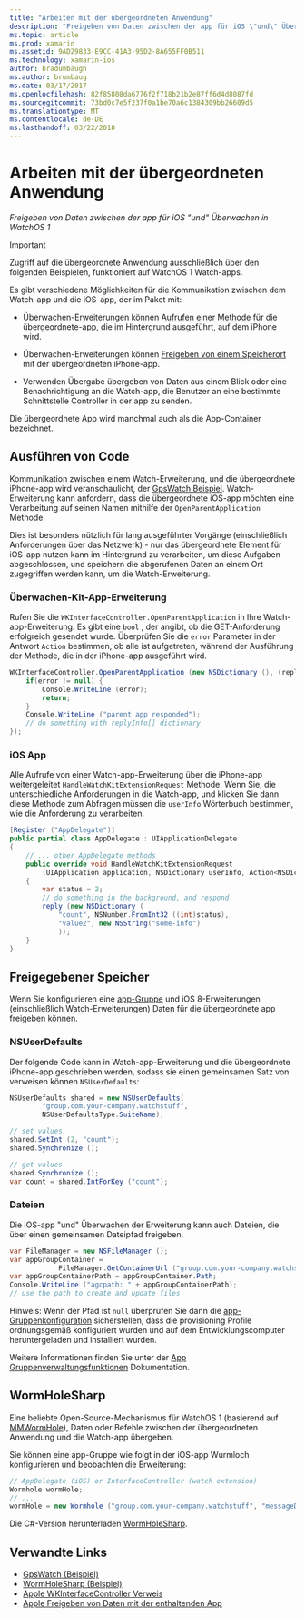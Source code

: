 ```yaml
---
title: "Arbeiten mit der übergeordneten Anwendung"
description: "Freigeben von Daten zwischen der app für iOS \"und\" Überwachen in WatchOS 1"
ms.topic: article
ms.prod: xamarin
ms.assetid: 9AD29833-E9CC-41A3-95D2-8A655FF0B511
ms.technology: xamarin-ios
author: bradumbaugh
ms.author: brumbaug
ms.date: 03/17/2017
ms.openlocfilehash: 82f85808da6776f2f718b21b2e87ff6d4d8087fd
ms.sourcegitcommit: 73bd0c7e5f237f0a1be70a6c1384309bb26609d5
ms.translationtype: MT
ms.contentlocale: de-DE
ms.lasthandoff: 03/22/2018
---
```

# <a name="working-with-the-parent-application"></a>Arbeiten mit der übergeordneten Anwendung

_Freigeben von Daten zwischen der app für iOS "und" Überwachen in WatchOS 1_

> [!IMPORTANT]
> Zugriff auf die übergeordnete Anwendung ausschließlich über den folgenden Beispielen, funktioniert auf WatchOS 1 Watch-apps.


Es gibt verschiedene Möglichkeiten für die Kommunikation zwischen dem Watch-app und die iOS-app, der im Paket mit:

- Überwachen-Erweiterungen können [Aufrufen einer Methode](#code) für die übergeordnete-app, die im Hintergrund ausgeführt, auf dem iPhone wird.

- Überwachen-Erweiterungen können [Freigeben von einem Speicherort](#storage) mit der übergeordneten iPhone-app.

- Verwenden Übergabe übergeben von Daten aus einem Blick oder eine Benachrichtigung an die Watch-app, die Benutzer an eine bestimmte Schnittstelle Controller in der app zu senden.

Die übergeordnete App wird manchmal auch als die App-Container bezeichnet.


<a name="code" />

## <a name="run-code"></a>Ausführen von Code

Kommunikation zwischen einem Watch-Erweiterung, und die übergeordnete iPhone-app wird veranschaulicht, der [GpsWatch Beispiel](https://developer.xamarin.com/samples/GpsWatch).
Watch-Erweiterung kann anfordern, dass die übergeordnete iOS-app möchten eine Verarbeitung auf seinen Namen mithilfe der `OpenParentApplication` Methode.

Dies ist besonders nützlich für lang ausgeführter Vorgänge (einschließlich Anforderungen über das Netzwerk) - nur das übergeordnete Element für iOS-app nutzen kann im Hintergrund zu verarbeiten, um diese Aufgaben abgeschlossen, und speichern die abgerufenen Daten an einem Ort zugegriffen werden kann, um die Watch-Erweiterung.



### <a name="watch-kit-app-extension"></a>Überwachen-Kit-App-Erweiterung

Rufen Sie die `WKInterfaceController.OpenParentApplication` in Ihre Watch-app-Erweiterung. Es gibt eine `bool` , der angibt, ob die GET-Anforderung erfolgreich gesendet wurde. Überprüfen Sie die `error` Parameter in der Antwort `Action` bestimmen, ob alle ist aufgetreten, während der Ausführung der Methode, die in der iPhone-app ausgeführt wird.

```csharp
WKInterfaceController.OpenParentApplication (new NSDictionary (), (replyInfo, error) => {
    if(error != null) {
        Console.WriteLine (error);
        return;
    }
    Console.WriteLine ("parent app responded");
    // do something with replyInfo[] dictionary
});
```


### <a name="ios-app"></a>iOS App

Alle Aufrufe von einer Watch-app-Erweiterung über die iPhone-app weitergeleitet `HandleWatchKitExtensionRequest` Methode.
Wenn Sie, die unterschiedliche Anforderungen in die Watch-app, und klicken Sie dann diese Methode zum Abfragen müssen die `userInfo` Wörterbuch bestimmen, wie die Anforderung zu verarbeiten.


```csharp
[Register ("AppDelegate")]
public partial class AppDelegate : UIApplicationDelegate
{
    // ... other AppDelegate methods
    public override void HandleWatchKitExtensionRequest
        (UIApplication application, NSDictionary userInfo, Action<NSDictionary> reply)
    {
        var status = 2;
        // do something in the background, and respond
        reply (new NSDictionary (
            "count", NSNumber.FromInt32 ((int)status),
            "value2", new NSString("some-info")
            ));
    }
}
```


<a name="storage" />

## <a name="shared-storage"></a>Freigegebener Speicher

Wenn Sie konfigurieren eine [app-Gruppe](~/ios/watchos/app-fundamentals/app-groups.md) und iOS 8-Erweiterungen (einschließlich Watch-Erweiterungen) Daten für die übergeordnete app freigeben können.

<a name="nsuserdefaults" />

### <a name="nsuserdefaults"></a>NSUserDefaults

Der folgende Code kann in Watch-app-Erweiterung und die übergeordnete iPhone-app geschrieben werden, sodass sie einen gemeinsamen Satz von verweisen können `NSUserDefaults`:

```csharp
NSUserDefaults shared = new NSUserDefaults(
        "group.com.your-company.watchstuff",
        NSUserDefaultsType.SuiteName);

// set values
shared.SetInt (2, "count");
shared.Synchronize ();

// get values
shared.Synchronize ();
var count = shared.IntForKey ("count");
```

<a name="files" />

### <a name="files"></a>Dateien

Die iOS-app "und" Überwachen der Erweiterung kann auch Dateien, die über einen gemeinsamen Dateipfad freigeben.

```csharp
var FileManager = new NSFileManager ();
var appGroupContainer =
            FileManager.GetContainerUrl ("group.com.your-company.watchstuff");
var appGroupContainerPath = appGroupContainer.Path;
Console.WriteLine ("agcpath: " + appGroupContainerPath);
// use the path to create and update files
```

Hinweis: Wenn der Pfad ist `null` überprüfen Sie dann die [app-Gruppenkonfiguration](~/ios/watchos/app-fundamentals/app-groups.md) sicherstellen, dass die provisioning Profile ordnungsgemäß konfiguriert wurden und auf dem Entwicklungscomputer heruntergeladen und installiert wurden.

Weitere Informationen finden Sie unter der [App Gruppenverwaltungsfunktionen](~/ios/deploy-test/provisioning/capabilities/app-groups-capabilities.md) Dokumentation.

## <a name="wormholesharp"></a>WormHoleSharp

Eine beliebte Open-Source-Mechanismus für WatchOS 1 (basierend auf [MMWormHole](https://github.com/mutualmobile/MMWormhole)), Daten oder Befehle zwischen der übergeordneten Anwendung und die Watch-app übergeben.

Sie können eine app-Gruppe wie folgt in der iOS-app Wurmloch konfigurieren und beobachten die Erweiterung:

```csharp
// AppDelegate (iOS) or InterfaceController (watch extension)
Wormhole wormHole;
// ...
wormHole = new Wormhole ("group.com.your-company.watchstuff", "messageDir");
```

Die C#-Version herunterladen [WormHoleSharp](https://github.com/Clancey/WormHoleSharp).



## <a name="related-links"></a>Verwandte Links

- [GpsWatch (Beispiel)](https://developer.xamarin.com/samples/monotouch/WatchKit/WatchKitCatalog/)
- [WormHoleSharp (Beispiel)](https://github.com/Clancey/WormHoleSharp)
- [Apple WKInterfaceController Verweis](https://developer.apple.com/library/prerelease/ios/documentation/WatchKit/Reference/WKInterfaceController_class/index.html#//apple_ref/occ/clm/WKInterfaceController/openParentApplication:reply:)
- [Apple Freigeben von Daten mit der enthaltenden App](https://developer.apple.com/library/ios/documentation/General/Conceptual/ExtensibilityPG/ExtensionScenarios.html)
